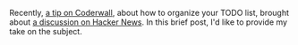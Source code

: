 Recently, [a tip on Coderwall][1], about how to organize your TODO list, brought about [a discussion on Hacker News][2]. In this brief post, I'd like to provide my take on the subject.

[1]: https://coderwall.com/p/kpd7ra
[2]: https://news.ycombinator.com/item?id=7162131
